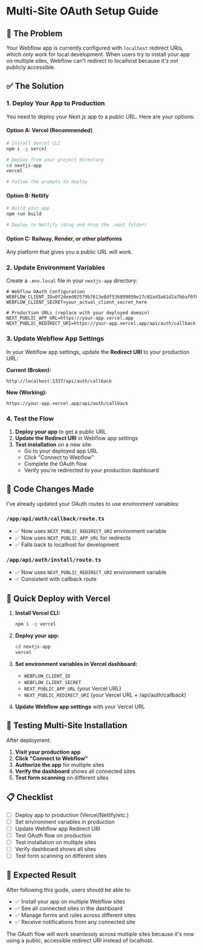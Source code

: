 # Multi-Site OAuth Setup Guide

## 🎯 The Problem
Your Webflow app is currently configured with `localhost` redirect URIs, which only work for local development. When users try to install your app on multiple sites, Webflow can't redirect to localhost because it's not publicly accessible.

## ✅ The Solution

### 1. **Deploy Your App to Production**
You need to deploy your Next.js app to a public URL. Here are your options:

#### Option A: Vercel (Recommended)
```bash
# Install Vercel CLI
npm i -g vercel

# Deploy from your project directory
cd nextjs-app
vercel

# Follow the prompts to deploy
```

#### Option B: Netlify
```bash
# Build your app
npm run build

# Deploy to Netlify (drag and drop the .next folder)
```

#### Option C: Railway, Render, or other platforms
Any platform that gives you a public URL will work.

### 2. **Update Environment Variables**

Create a `.env.local` file in your `nextjs-app` directory:

```env
# Webflow OAuth Configuration
WEBFLOW_CLIENT_ID=0f2deed02579b7613e8df536899050e17c02ad3a61d2a7bbaf0f80e4a63b596d
WEBFLOW_CLIENT_SECRET=your_actual_client_secret_here

# Production URLs (replace with your deployed domain)
NEXT_PUBLIC_APP_URL=https://your-app.vercel.app
NEXT_PUBLIC_REDIRECT_URI=https://your-app.vercel.app/api/auth/callback
```

### 3. **Update Webflow App Settings**

In your Webflow app settings, update the **Redirect URI** to your production URL:

**Current (Broken):**
```
http://localhost:1337/api/auth/callback
```

**New (Working):**
```
https://your-app.vercel.app/api/auth/callback
```

### 4. **Test the Flow**

1. **Deploy your app** to get a public URL
2. **Update the Redirect URI** in Webflow app settings
3. **Test installation** on a new site:
   - Go to your deployed app URL
   - Click "Connect to Webflow"
   - Complete the OAuth flow
   - Verify you're redirected to your production dashboard

## 🔧 Code Changes Made

I've already updated your OAuth routes to use environment variables:

### `/app/api/auth/callback/route.ts`
- ✅ Now uses `NEXT_PUBLIC_REDIRECT_URI` environment variable
- ✅ Now uses `NEXT_PUBLIC_APP_URL` for redirects
- ✅ Falls back to localhost for development

### `/app/api/auth/install/route.ts`
- ✅ Now uses `NEXT_PUBLIC_REDIRECT_URI` environment variable
- ✅ Consistent with callback route

## 🚀 Quick Deploy with Vercel

1. **Install Vercel CLI:**
   ```bash
   npm i -g vercel
   ```

2. **Deploy your app:**
   ```bash
   cd nextjs-app
   vercel
   ```

3. **Set environment variables in Vercel dashboard:**
   - `WEBFLOW_CLIENT_ID`
   - `WEBFLOW_CLIENT_SECRET`
   - `NEXT_PUBLIC_APP_URL` (your Vercel URL)
   - `NEXT_PUBLIC_REDIRECT_URI` (your Vercel URL + /api/auth/callback)

4. **Update Webflow app settings** with your Vercel URL

## 🧪 Testing Multi-Site Installation

After deployment:

1. **Visit your production app**
2. **Click "Connect to Webflow"**
3. **Authorize the app** for multiple sites
4. **Verify the dashboard** shows all connected sites
5. **Test form scanning** on different sites

## 📋 Checklist

- [ ] Deploy app to production (Vercel/Netlify/etc.)
- [ ] Set environment variables in production
- [ ] Update Webflow app Redirect URI
- [ ] Test OAuth flow on production
- [ ] Test installation on multiple sites
- [ ] Verify dashboard shows all sites
- [ ] Test form scanning on different sites

## 🎯 Expected Result

After following this guide, users should be able to:
- ✅ Install your app on multiple Webflow sites
- ✅ See all connected sites in the dashboard
- ✅ Manage forms and rules across different sites
- ✅ Receive notifications from any connected site

The OAuth flow will work seamlessly across multiple sites because it's now using a public, accessible redirect URI instead of localhost.


